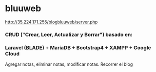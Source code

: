 # bluuweb

http://35.224.171.255/blogbluuweb/server.php

### CRUD ("Crear, Leer, Actualizar y Borrar") basado en:
### Laravel (BLADE) + MariaDB + Bootstrap4 + XAMPP + Google Cloud

Agregar notas, eliminar notas, modificar notas. Recorrer el blog
